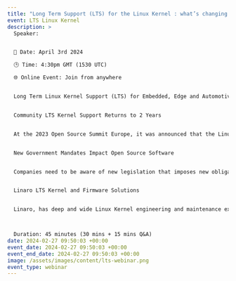 ```yaml
---
title: "Long Term Support (LTS) for the Linux Kernel : what’s changing now? "
event: LTS Linux Kernel
description: >
  Speaker: 


  📆 Date: April 3rd 2024

  🕒 Time: 4:30pm GMT (1530 UTC)

  🌐 Online Event: Join from anywhere


  Long Term Linux Kernel Support (LTS) for Embedded, Edge and Automotive devices has been reduced to two years. What does it mean for ODMs and Silicon Vendors? What’s changing? And which new challenges have to be overcome?


  Community LTS Kernel Support Returns to 2 Years 


  At the 2023 Open Source Summit Europe, it was announced that the Linux Kernel will return to two years of LTS support by the community. What does this mean fodomr ODMs, Silicon Vendors and solution providers who ship the Linux Kernel in product and had been expecting six years of support?


  New Government Mandates Impact Open Source Software


  Companies need to be aware of new legislation that imposes new obligations on their products. The E.U. Ecodesign Mandate, the E.U. Cyber Resilience Act (CRA), the US Patch Act and others are all advancing a common theme, products must have timely software updates, the latest security fixes must be available and OS updates must be made for extended periods of time. How can companies economically meet these requirements?


  Linaro LTS Kernel and Firmware Solutions


  Linaro, has deep and wide Linux Kernel engineering and maintenance expertise. Join Tom Gall (Director Vertical Technologies), Dan Carpenter (LTS Lead Architect) and Bill Fletcher (Solutions Director) as they explore the issues, and lay out how Silicon Vendors, ODMs and other organisations operating in the Arm ecosystem can successfully satisfy customer needs, meet government mandates and achieve their organisational requirements for a high quality Linux Kernel, U-Boot, Trusted Firmware A and OPTEE in support of their product goals.



  Duration: 45 minutes (30 mins + 15 mins Q&A)
date: 2024-02-27 09:50:03 +00:00
event_date: 2024-02-27 09:50:03 +00:00
event_end_date: 2024-02-27 09:50:03 +00:00
image: /assets/images/content/lts-webinar.png
event_type: webinar
---
```

